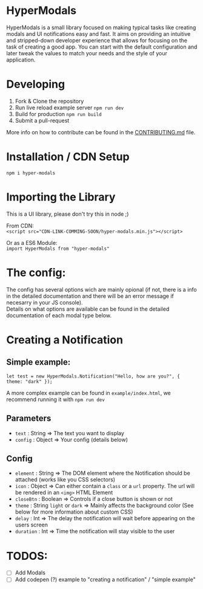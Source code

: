 # HyperModals

HyperModals is a small library focused on making typical tasks like creating modals and UI notifications easy and fast.
It aims on providing an intuitive and stripped-down developer experience that allows for focusing on the task of creating a good app. You can start with the default configuration and later tweak the values to match your needs and the style of your application.

# Developing

1. Fork & Clone the repository
2. Run live reload example server `npm run dev`
3. Build for production `npm run build`
4. Submit a pull-request

More info on how to contribute can be found in the [CONTRIBUTING.md](https://github.com/Jaaahn/UI-Modal-Library/blob/master/CONTRIBUTING.md) file.

# Installation / CDN Setup

`npm i hyper-modals`

# Importing the Library

This is a UI library, please don't try this in node ;)

From CDN:  
`<script src="CDN-LINK-COMMING-SOON/hyper-modals.min.js"></script>`

Or as a ES6 Module:  
`import HyperModals from "hyper-modals"`

# The config:

The config has several options wich are mainly opional (if not, there is a info in the detailed documentation and there will be an error message if necesarry in your JS console).  
Details on what options are available can be found in the detailed documentation of each modal type below.

# Creating a Notification

## Simple example:

```
let test = new HyperModals.Notification("Hello, how are you?", { theme: "dark" });
```

A more complex example can be found in `example/index.html`, we recommend running it with `npm run dev`

## Parameters

-   `text` : String => The text you want to display
-   `config` : Object => Your config (details below)

## Config

-   `element` : String => The DOM element where the Notification should be attached (works like you CSS selectors)
-   `icon` : Object => Can either contain a `class` or a `url` property. The url will be rendered in an `<img>` HTML Element
-   `closeBtn` : Boolean => Controls if a close button is shown or not
-   `theme` : String `light` or `dark` => Mainly affects the background color (See below for more information about custom CSS)
-   `delay` : Int => The delay the notification will wait before appearing on the users screen
-   `duration` : Int => Time the notification will stay visible to the user

# TODOS:

-   [ ] Add Modals
-   [ ] Add codepen (?) example to "creating a notification" / "simple example"
